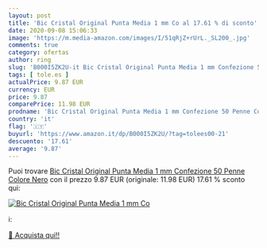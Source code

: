 ```yaml
---
layout: post
title: 'Bic Cristal Original Punta Media 1 mm Co al 17.61 % di sconto'
date: 2020-09-08 15:06:33
image: 'https://m.media-amazon.com/images/I/51qRjZ+rUrL._SL200_.jpg'
comments: true
category: ofertas
author: ring
slug: 'B000I5ZK2U-it Bic Cristal Original Punta Media 1 mm Confezione 50 Penne...'
tags: [ tole.es ]
actualPrice: 9.87 EUR
currency: EUR
price: 9.87
comparePrice: 11.98 EUR
prodname: 'Bic Cristal Original Punta Media 1 mm Confezione 50 Penne Colore Nero'
country: 'it'
flag: '🇮🇹'
buyurl: 'https://www.amazon.it/dp/B000I5ZK2U/?tag=tolees00-21'
descuento: '17.61'
average: '9.87'
---
```


Puoi trovare [Bic Cristal Original Punta Media 1 mm Confezione 50 Penne Colore Nero](https://www.amazon.it/dp/B000I5ZK2U/?tag=tolees00-21) con il prezzo 9.87 EUR (originale: 11.98 EUR) 17.61 % sconto qui:

[![Bic Cristal Original Punta Media 1 mm Co](https://m.media-amazon.com/images/I/51qRjZ+rUrL._SL200_.jpg)](https://www.amazon.it/dp/B000I5ZK2U/?tag=tolees00-21)

ℹ️:


[🛒 Acquista qui!!](https://www.amazon.it/dp/B000I5ZK2U/?tag=tolees00-21)
